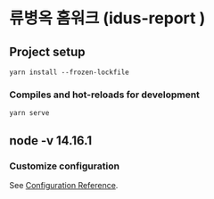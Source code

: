 # 류병옥 홈워크 (idus-report )

## Project setup
```
yarn install --frozen-lockfile
```

### Compiles and hot-reloads for development
```
yarn serve
```


##  node -v 14.16.1

### Customize configuration
See [Configuration Reference](https://cli.vuejs.org/config/).
